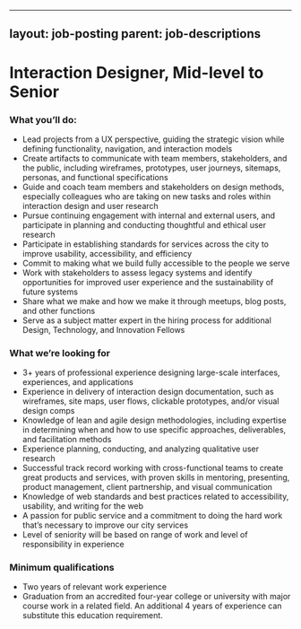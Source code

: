 
---
layout: job-posting
parent: job-descriptions
---



# Interaction Designer, Mid-level to Senior

### What you’ll do:
-   Lead projects from a UX perspective, guiding the strategic vision while defining functionality, navigation, and interaction models    
-   Create artifacts to communicate with team members, stakeholders, and the public, including wireframes, prototypes, user journeys, sitemaps, personas, and functional specifications    
-   Guide and coach team members and stakeholders on design methods, especially colleagues who are taking on new tasks and roles within interaction design and user research    
-   Pursue continuing engagement with internal and external users, and participate in planning and conducting thoughtful and ethical user research    
-   Participate in establishing standards for services across the city to improve usability, accessibility, and efficiency    
-   Commit to making what we build fully accessible to the people we serve    
-   Work with stakeholders to assess legacy systems and identify opportunities for improved user experience and the sustainability of future systems
-   Share what we make and how we make it through meetups, blog posts, and other functions    
-   Serve as a subject matter expert in the hiring process for additional Design, Technology, and Innovation Fellows
    
### What we’re looking for
-   3+ years of professional experience designing large-scale interfaces, experiences, and applications    
-   Experience in delivery of interaction design documentation, such as wireframes, site maps, user flows, clickable prototypes, and/or visual design comps    
-   Knowledge of lean and agile design methodologies, including expertise in determining when and how to use specific approaches, deliverables, and facilitation methods    
-   Experience planning, conducting, and analyzing qualitative user research    
-   Successful track record working with cross-functional teams to create great products and services, with proven skills in mentoring, presenting, product management, client partnership, and visual communication    
-   Knowledge of web standards and best practices related to accessibility, usability, and writing for the web    
-   A passion for public service and a commitment to doing the hard work that’s necessary to improve our city services    
-   Level of seniority will be based on range of work and level of responsibility in experience
    
### Minimum qualifications
-   Two years of relevant work experience    
-   Graduation from an accredited four-year college or university with major course work in a related field. An additional 4 years of experience can substitute this education requirement.
